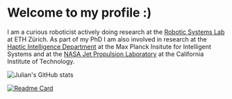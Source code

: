 # Welcome to my profile :)

I am a curious roboticist actively doing research at the [Robotic Systems Lab](https://github.com/leggedrobotics) at ETH Zürich.
As part of my PhD I am also involved in research at the [Haptic Intelligence Department](https://hi.is.mpg.de/) at the Max Planck Insitute for Intelligent Systems and at the [NASA Jet Propulsion Laboratory](https://www.jpl.nasa.gov/) at the California Institute of Technology.

![Julian's GitHub stats](https://github-readme-stats.vercel.app/api?username=nubertj&show_icons=true&theme=synthwave&count_private=true)

[![Readme Card](https://github-readme-stats.vercel.app/api/pin/?username=nubertj&repo=particles_detection_fsr&show_owner=true)](https://github.com/leo-stan/particles_detection_fsr)

